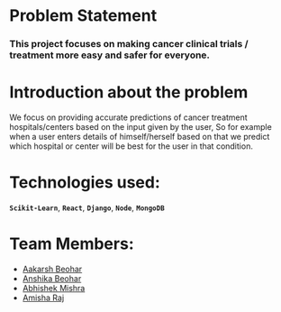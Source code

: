 # Problem Statement
### This project focuses on making cancer clinical trials / treatment more easy and safer for everyone.

# Introduction about the problem
We focus on providing accurate predictions of cancer treatment hospitals/centers based on the input given by the user, So for example when a user enters details of himself/herself based on that we predict which hospital or center will be best for the user in that condition.


# Technologies used:
**`Scikit-Learn`**, **`React`**, **`Django`**, **`Node`**, **`MongoDB`**

# Team Members:
* [Aakarsh Beohar](https://github.com/aakarsh-2004)
* [Anshika Beohar](https://github.com/anshika-b)
* [Abhishek Mishra](https://github.com/AbhiMishra-24)
* [Amisha Raj](https://github.com/amisha2208)
